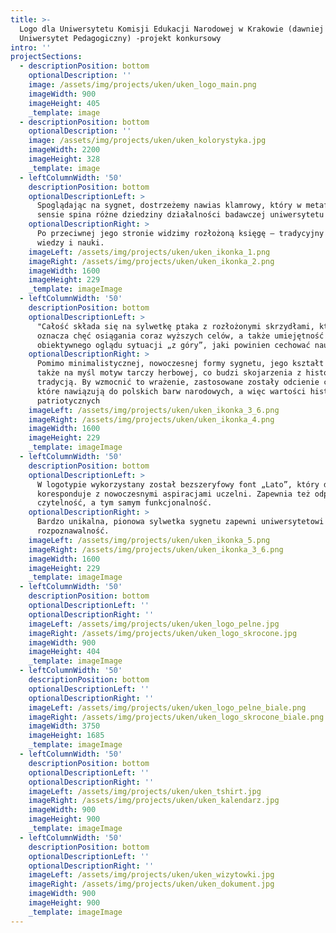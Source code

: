 ```yaml
---
title: >-
  Logo dla Uniwersytetu Komisji Edukacji Narodowej w Krakowie (dawniej
  Uniwersytet Pedagogiczny) -projekt konkursowy
intro: ''
projectSections:
  - descriptionPosition: bottom
    optionalDescription: ''
    image: /assets/img/projects/uken/uken_logo_main.png
    imageWidth: 900
    imageHeight: 405
    _template: image
  - descriptionPosition: bottom
    optionalDescription: ''
    image: /assets/img/projects/uken/uken_kolorystyka.jpg
    imageWidth: 2200
    imageHeight: 328
    _template: image
  - leftColumnWidth: '50'
    descriptionPosition: bottom
    optionalDescriptionLeft: >
      Spoglądając na sygnet, dostrzeżemy nawias klamrowy, który w metaforycznym
      sensie spina różne dziedziny działalności badawczej uniwersytetu
    optionalDescriptionRight: >
      Po przeciwnej jego stronie widzimy rozłożoną księgę – tradycyjny symbol
      wiedzy i nauki.
    imageLeft: /assets/img/projects/uken/uken_ikonka_1.png
    imageRight: /assets/img/projects/uken/uken_ikonka_2.png
    imageWidth: 1600
    imageHeight: 229
    _template: imageImage
  - leftColumnWidth: '50'
    descriptionPosition: bottom
    optionalDescriptionLeft: >
      "Całość składa się na sylwetkę ptaka z rozłożonymi skrzydłami, który
      oznacza chęć osiągania coraz wyższych celów, a także umiejętność
      obiektywnego oglądu sytuacji „z góry”, jaki powinien cechować naukę.
    optionalDescriptionRight: >
      Pomimo minimalistycznej, nowoczesnej formy sygnetu, jego kształt przywodzi
      także na myśl motyw tarczy herbowej, co budzi skojarzenia z historią i
      tradycją. By wzmocnić to wrażenie, zastosowane zostały odcienie czerwieni,
      które nawiązują do polskich barw narodowych, a więc wartości historyczno –
      patriotycznych
    imageLeft: /assets/img/projects/uken/uken_ikonka_3_6.png
    imageRight: /assets/img/projects/uken/uken_ikonka_4.png
    imageWidth: 1600
    imageHeight: 229
    _template: imageImage
  - leftColumnWidth: '50'
    descriptionPosition: bottom
    optionalDescriptionLeft: >
      W logotypie wykorzystany został bezszeryfowy font „Lato”, który dobrze
      koresponduje z nowoczesnymi aspiracjami uczelni. Zapewnia też odpowiednią
      czytelność, a tym samym funkcjonalność.
    optionalDescriptionRight: >
      Bardzo unikalna, pionowa sylwetka sygnetu zapewni uniwersytetowi
      rozpoznawalność.
    imageLeft: /assets/img/projects/uken/uken_ikonka_5.png
    imageRight: /assets/img/projects/uken/uken_ikonka_3_6.png
    imageWidth: 1600
    imageHeight: 229
    _template: imageImage
  - leftColumnWidth: '50'
    descriptionPosition: bottom
    optionalDescriptionLeft: ''
    optionalDescriptionRight: ''
    imageLeft: /assets/img/projects/uken/uken_logo_pelne.jpg
    imageRight: /assets/img/projects/uken/uken_logo_skrocone.jpg
    imageWidth: 900
    imageHeight: 404
    _template: imageImage
  - leftColumnWidth: '50'
    descriptionPosition: bottom
    optionalDescriptionLeft: ''
    optionalDescriptionRight: ''
    imageLeft: /assets/img/projects/uken/uken_logo_pelne_biale.png
    imageRight: /assets/img/projects/uken/uken_logo_skrocone_biale.png
    imageWidth: 3750
    imageHeight: 1685
    _template: imageImage
  - leftColumnWidth: '50'
    descriptionPosition: bottom
    optionalDescriptionLeft: ''
    optionalDescriptionRight: ''
    imageLeft: /assets/img/projects/uken/uken_tshirt.jpg
    imageRight: /assets/img/projects/uken/uken_kalendarz.jpg
    imageWidth: 900
    imageHeight: 900
    _template: imageImage
  - leftColumnWidth: '50'
    descriptionPosition: bottom
    optionalDescriptionLeft: ''
    optionalDescriptionRight: ''
    imageLeft: /assets/img/projects/uken/uken_wizytowki.jpg
    imageRight: /assets/img/projects/uken/uken_dokument.jpg
    imageWidth: 900
    imageHeight: 900
    _template: imageImage
---
```


